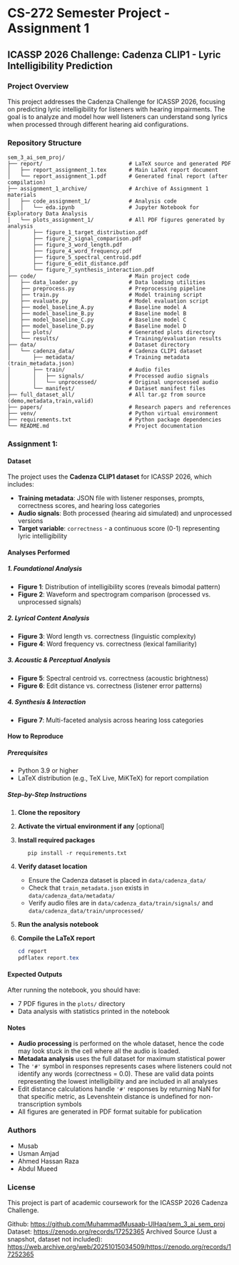 # CS-272 Semester Project - Assignment 1
## ICASSP 2026 Challenge: Cadenza CLIP1 - Lyric Intelligibility Prediction

### Project Overview
This project addresses the Cadenza Challenge for ICASSP 2026, focusing on predicting lyric intelligibility for listeners with hearing impairments. The goal is to analyze and model how well listeners can understand song lyrics when processed through different hearing aid configurations.

### Repository Structure
```
sem_3_ai_sem_proj/
├── report/                           # LaTeX source and generated PDF
│   ├── report_assignment_1.tex       # Main LaTeX report document
│   └── report_assignment_1.pdf       # Generated final report (after compilation)
├── assignment_1_archive/             # Archive of Assignment 1 materials
│   ├── code_assignment_1/            # Analysis code
│   │   └── eda.ipynb                 # Jupyter Notebook for Exploratory Data Analysis
│   └── plots_assignment_1/           # All PDF figures generated by analysis
│       ├── figure_1_target_distribution.pdf
│       ├── figure_2_signal_comparison.pdf
│       ├── figure_3_word_length.pdf
│       ├── figure_4_word_frequency.pdf
│       ├── figure_5_spectral_centroid.pdf
│       ├── figure_6_edit_distance.pdf
│       └── figure_7_synthesis_interaction.pdf
├── code/                             # Main project code
│   ├── data_loader.py                # Data loading utilities
│   ├── preprocess.py                 # Preprocessing pipeline
│   ├── train.py                      # Model training script
│   ├── evaluate.py                   # Model evaluation script
│   ├── model_baseline_A.py           # Baseline model A
│   ├── model_baseline_B.py           # Baseline model B
│   ├── model_baseline_C.py           # Baseline model C
│   ├── model_baseline_D.py           # Baseline model D
│   ├── plots/                        # Generated plots directory
│   └── results/                      # Training/evaluation results
├── data/                             # Dataset directory
│   └── cadenza_data/                 # Cadenza CLIP1 dataset
│       ├── metadata/                 # Training metadata (train_metadata.json)
│       ├── train/                    # Audio files
│       │   ├── signals/              # Processed audio signals
│       │   └── unprocessed/          # Original unprocessed audio
│       └── manifest/                 # Dataset manifest files
├── full_dataset_all/                 # All tar.gz from source (demo,metadata,train,valid)
├── papers/                           # Research papers and references
├── venv/                             # Python virtual environment
├── requirements.txt                  # Python package dependencies
└── README.md                         # Project documentation
```

### Assignment 1:

#### Dataset
The project uses the **Cadenza CLIP1 dataset** for ICASSP 2026, which includes:
- **Training metadata**: JSON file with listener responses, prompts, correctness scores, and hearing loss categories
- **Audio signals**: Both processed (hearing aid simulated) and unprocessed versions
- **Target variable**: `correctness` - a continuous score (0-1) representing lyric intelligibility

#### Analyses Performed

##### 1. **Foundational Analysis**
   - **Figure 1**: Distribution of intelligibility scores (reveals bimodal pattern)
   - **Figure 2**: Waveform and spectrogram comparison (processed vs. unprocessed signals)

##### 2. **Lyrical Content Analysis**
   - **Figure 3**: Word length vs. correctness (linguistic complexity)
   - **Figure 4**: Word frequency vs. correctness (lexical familiarity)

##### 3. **Acoustic & Perceptual Analysis**
   - **Figure 5**: Spectral centroid vs. correctness (acoustic brightness)
   - **Figure 6**: Edit distance vs. correctness (listener error patterns)

##### 4. **Synthesis & Interaction**
   - **Figure 7**: Multi-faceted analysis across hearing loss categories

#### How to Reproduce

##### Prerequisites
- Python 3.9 or higher
- LaTeX distribution (e.g., TeX Live, MiKTeX) for report compilation

##### Step-by-Step Instructions

1. **Clone the repository**
2. **Activate the virtual environment if any** [optional]
3. **Install required packages**
   ```powershell\bash\terminal
      pip install -r requirements.txt
   ```

4. **Verify dataset location**
   - Ensure the Cadenza dataset is placed in `data/cadenza_data/`
   - Check that `train_metadata.json` exists in `data/cadenza_data/metadata/`
   - Verify audio files are in `data/cadenza_data/train/signals/` and `data/cadenza_data/train/unprocessed/`

5. **Run the analysis notebook**

6. **Compile the LaTeX report**
   ```powershell
   cd report
   pdflatex report.tex
   ```

#### Expected Outputs
After running the notebook, you should have:
- 7 PDF figures in the `plots/` directory
- Data analysis with statistics printed in the notebook

#### Notes
- **Audio processing** is performed on the whole dataset, hence the code may look stuck in the cell where all the audio is loaded.
- **Metadata analysis** uses the full dataset for maximum statistical power
- The `'#'` symbol in responses represents cases where listeners could not identify any words (correctness = 0.0). These are valid data points representing the lowest intelligibility and are included in all analyses
- Edit distance calculations handle `'#'` responses by returning NaN for that specific metric, as Levenshtein distance is undefined for non-transcription symbols
- All figures are generated in PDF format suitable for publication

### Authors
- Musab
- Usman Amjad
- Ahmed Hassan Raza
- Abdul Mueed

### License
This project is part of academic coursework for the ICASSP 2026 Cadenza Challenge.

Github: https://github.com/MuhammadMusaab-UlHaq/sem_3_ai_sem_proj
Dataset: https://zenodo.org/records/17252365
Archived Source (Just a snapshot, dataset not included): https://web.archive.org/web/20251015034509/https://zenodo.org/records/17252365
